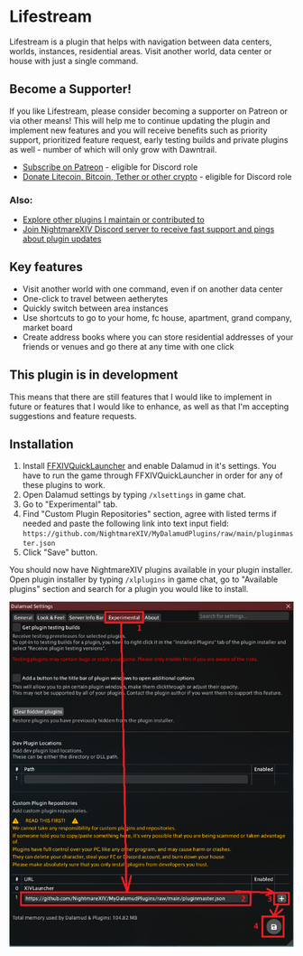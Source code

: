 ﻿# Lifestream
Lifestream is a plugin that helps with navigation between data centers, worlds, instances, residential areas. Visit another world, data center or house with just a single command.
## Become a Supporter!
If you like Lifestream, please consider becoming a supporter on Patreon or via other means! This will help me to continue updating the plugin and implement new features and you will receive benefits such as priority support, prioritized feature request, early testing builds and private plugins as well - number of which will only grow with Dawntrail. 
- [Subscribe on Patreon](https://subscribe.nightmarexiv.com/) - eligible for Discord role
- [Donate Litecoin, Bitcoin, Tether or other crypto](https://crypto.nightmarexiv.com/) - eligible for Discord role

### Also:
- [Explore other plugins I maintain or contributed to](https://explore.nightmarexiv.com/)
- [Join NightmareXIV Discord server to receive fast support and pings about plugin updates](https://discord.gg/m8NRt4X8Gf)
## Key features
- Visit another world with one command, even if on another data center
- One-click to travel between aetherytes
- Quickly switch between area instances
- Use shortcuts to go to your home, fc house, apartment, grand company, market board
- Create address books where you can store residential addresses of your friends or venues and go there at any time with one click
## This plugin is in development
This means that there are still features that I would like to implement in future or features that I would like to enhance, as well as that I'm accepting suggestions and feature requests.
## Installation
1. Install [FFXIVQuickLauncher](https://github.com/goatcorp/FFXIVQuickLauncher?tab=readme-ov-file#xivlauncher-----) and enable Dalamud in it's settings. You have to run the game through FFXIVQuickLauncher in order for any of these plugins to work.
2. Open Dalamud settings by typing `/xlsettings` in game chat.
3. Go to "Experimental" tab.
4. Find "Custom Plugin Repositories" section, agree with listed terms if needed and paste the following link into text input field: `https://github.com/NightmareXIV/MyDalamudPlugins/raw/main/pluginmaster.json`
5. Click "Save" button.

You should now have NightmareXIV plugins available in your plugin installer. <br>
Open plugin installer by typing `/xlplugins` in game chat, go to "Available plugins" section and search for a plugin you would like to install.

![image](https://github.com/NightmareXIV/MyDalamudPlugins/blob/main/meta/install/installer.png?raw=true)
